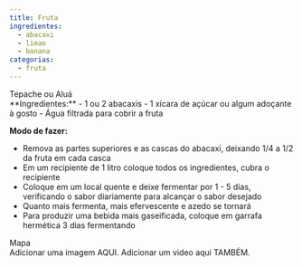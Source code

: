 ```yaml
---
title: Fruta
ingredientes:
  - abacaxi
  - limao
  - banana
categorias:
  - fruta
---
```

<div class="content-receita" markdown="1" data-slug="{{ page.slug }}">
<div class="content-title">Tepache ou Aluá</div>
**Ingredientes:**
- 1 ou 2 abacaxis
- 1 xícara de açúcar ou algum adoçante à gosto
- Água filtrada para cobrir a fruta

**Modo de fazer:**
- Remova as partes superiores e as cascas do abacaxi, deixando 1/4 a 1/2 da fruta em cada casca
- Em um recipiente de 1 litro coloque todos os ingredientes, cubra o recipiente
- Coloque em um local quente e deixe fermentar por 1 - 5 dias, verificando o sabor diariamente para alcançar o sabor desejado
- Quanto mais fermenta, mais efervescente e azedo se tornará
- Para produzir uma bebida mais gaseificada, coloque em garrafa hermética 3 dias fermentando
</div>

<div class="content-mapa" markdown="1" data-slug="{{ page.slug }}">
<div class="content-title">Mapa</div>
Adicionar uma imagem AQUI.  
Adicionar um video aqui TAMBÉM.
</div>
